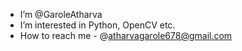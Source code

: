- I’m @GaroleAtharva
- I’m interested in Python, OpenCV etc.
- How to reach me - @atharvagarole678@gmail.com


